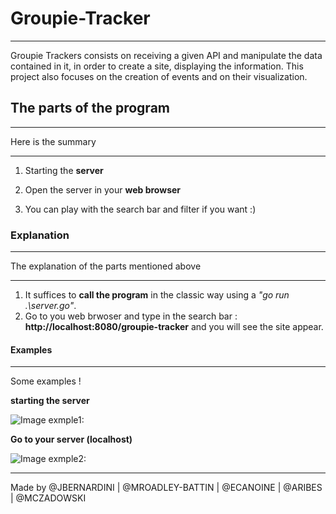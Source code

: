 # Groupie-Tracker

***
Groupie Trackers consists on receiving a given API and manipulate the data contained in it, in order to create a site, displaying the information.
This project also focuses on the creation of events and on their visualization.

## The parts of the program

***
Here is the summary 
***

1. Starting the **server**

2. Open the server in your **web browser**

3. You can play with the search bar and filter if you want :)

### Explanation

***
The explanation of the parts mentioned above
***

1. It suffices to __call the program__ in the classic way using a *"go run .\server.go"*.
2. Go to you web brwoser and type in the search bar : **http://localhost:8080/groupie-tracker** and you will see the site appear.

#### Examples

***
Some examples !


**starting the server**

![Image exmple1:](https://cdn.discordapp.com/attachments/740582746979696671/844589026668969994/go_run.gif)

**Go to your server (localhost)**

![Image exmple2:](https://cdn.discordapp.com/attachments/740582746979696671/844589055471255562/link.gif)
***



Made by @JBERNARDINI | @MROADLEY-BATTIN | @ECANOINE | @ARIBES | @MCZADOWSKI